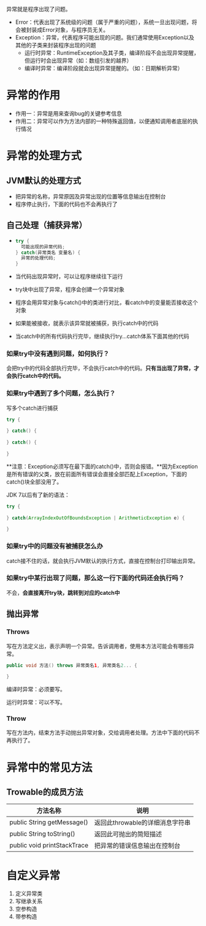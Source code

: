 异常就是程序出现了问题。

- Error：代表出现了系统级的问题（属于严重的问题），系统一旦出现问题，将会被封装成Error对象，与程序员无关。
- Exception：异常，代表程序可能出现的问题。我们通常使用Exception以及其他的子类来封装程序出现的问题
  - 运行时异常：RuntimeException及其子类，编译阶段不会出现异常提醒，但运行时会出现异常（如：数组引发的越界）
  - 编译时异常：编译阶段就会出现异常提醒的。（如：日期解析异常）



# 异常的作用

- 作用一：异常是用来查询bug的关键参考信息
- 作用二：异常可以作为方法内部的一种特殊返回值，以便通知调用者底层的执行情况



# 异常的处理方式

## JVM默认的处理方式

- 把异常的名称，异常原因及异常出现的位置等信息输出在控制台
- 程序停止执行，下面的代码也不会再执行了

## 自己处理（捕获异常）

- ```java
  try {
    可能出现的异常代码;
  } catch(异常类名 变量名) {
    异常的处理代码;
  }
  ```

- 当代码出现异常时，可以让程序继续往下运行

- try块中出现了异常，程序会创建一个异常对象

- 程序会用异常对象与catch()中的类进行对比，看catch中的变量能否接收这个对象

- 如果能被接收，就表示该异常就被捕获，执行catch中的代码

- 当catch中的所有代码执行完毕，继续执行try...catch体系下面其他的代码

### 如果try中没有遇到问题，如何执行？

会把try中的代码全部执行完毕，不会执行catch中的代码。**只有当出现了异常，才会执行catch中的代码。**

### 如果try中遇到了多个问题，怎么执行？

写多个catch进行捕获

```java
try {
  
} catch() {
  
} catch() {
  
}
```

**注意：Exception必须写在最下面的catch()中，否则会报错。**因为Exception是所有错误的父类，放在前面所有错误会直接全部匹配上Exception，下面的catch()块全部没用了。

JDK 7以后有了新的语法：

```java
try {
  
} catch(ArrayIndexOutOfBoundsException | ArithmeticException e) {
  
}
```

### 如果try中的问题没有被捕获怎么办

catch接不住的话，就会执行JVM默认的执行方式，直接在控制台打印输出异常。

### 如果try中某行出现了问题，那么这一行下面的代码还会执行吗？

不会，**会直接离开try块，跳转到对应的catch中**



## 抛出异常

### Throws

写在方法定义出，表示声明一个异常。告诉调用者，使用本方法可能会有哪些异常。

```java
public void 方法() throws 异常类名1, 异常类名2... {
  
}
```

编译时异常：必须要写。

运行时异常：可以不写。



### Throw

写在方法内，结束方法手动抛出异常对象，交给调用者处理。方法中下面的代码不再执行了。

# 异常中的常见方法

## Trowable的成员方法

| 方法名称                    | 说明                            |
| --------------------------- | ------------------------------- |
| public String getMessage()  | 返回此throwable的详细消息字符串 |
| public String toString()    | 返回此可抛出的简短描述          |
| public void printStackTrace | 把异常的错误信息输出在控制台    |



# 自定义异常

1. 定义异常类
2. 写继承关系
3. 空参构造
4. 带参构造

